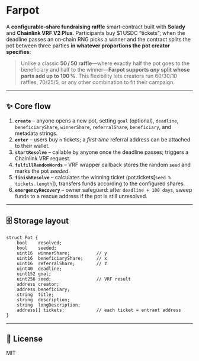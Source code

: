 # Farpot

A **configurable‑share fundraising raffle** smart‑contract built with **Solady** and **Chainlink VRF V2 Plus**. Participants buy \$1 USDC “tickets”; when the deadline passes an on‑chain RNG picks a winner and the contract splits the pot between three parties **in whatever proportions the pot creator specifies**:

> Unlike a classic **50 / 50 raffle**—where exactly half the pot goes to the beneficiary and half to the winner—**Farpot supports *any* split whose parts add up to 100 %**. This flexibility lets creators run 60/30/10 raffles, 70/25/5, or any other combination to fit their campaign.

---

## ✨ Core flow

1. **`create`** – anyone opens a new pot, setting `goal` (optional), `deadline`, `beneficiaryShare`, `winnerShare`, `referralShare`, `beneficiary`, and metadata strings.
2. **`enter`** – users buy `n` tickets; a *first‑time* referral address can be attached to their wallet.
3. **`startResolve`** – callable by anyone once the deadline passes; triggers a Chainlink VRF request.
4. **`fulfillRandomWords`** – VRF wrapper callback stores the random `seed` and marks the pot *seeded*.
5. **`finishResolve`** – calculates the winning ticket (pot.tickets[`seed % tickets.length`]), transfers funds according to the configured shares.
6. **`emergencyRecovery`** – owner safeguard: after `deadline + 100 days`, sweep funds to a rescue address if the pot is still unresolved.

---

## 🗄️ Storage layout

```solidity
struct Pot {
    bool    resolved;
    bool    seeded;
    uint16  winnerShare;          // y
    uint16  beneficiaryShare;     // x
    uint16  referralShare;        // z
    uint40  deadline;
    uint152 goal;
    uint256 seed;                 // VRF result
    address creator;
    address beneficiary;
    string  title;
    string  description;
    string  longDescription;
    address[] tickets;            // each ticket = entrant address
}
```

---

## 📝 License

MIT
